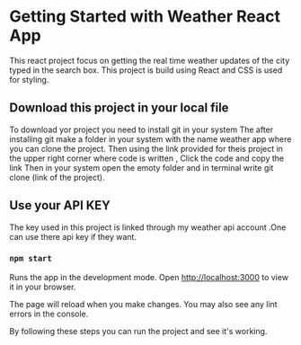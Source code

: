 # Getting Started with Weather React App
This react project focus on getting the real time weather updates of the city typed in the search box.
This project is build using React and CSS is used for styling.

## Download this project in your local file 
To download yor project you need to install git in your system 
The after installing git make a folder in your system with the name weather app where you can clone the project.
Then using the link provided for theis project in the upper right corner where code is written ,
Click the code and copy the link
Then in your system open the emoty folder and in terminal write 
git clone (link of the project).

## Use your API KEY
The key used in this project is linked through my weather api account .One can use there api key if they want.


### `npm start`

Runs the app in the development mode.
Open [http://localhost:3000](http://localhost:3000) to view it in your browser.

The page will reload when you make changes.
You may also see any lint errors in the console.

By following these steps you can run the project and see it's working.
